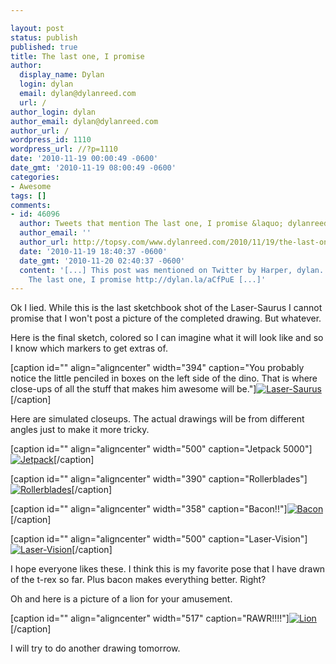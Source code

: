 ```yaml
---

layout: post
status: publish
published: true
title: The last one, I promise
author:
  display_name: Dylan
  login: dylan
  email: dylan@dylanreed.com
  url: /
author_login: dylan
author_email: dylan@dylanreed.com
author_url: /
wordpress_id: 1110
wordpress_url: //?p=1110
date: '2010-11-19 00:00:49 -0600'
date_gmt: '2010-11-19 08:00:49 -0600'
categories:
- Awesome
tags: []
comments:
- id: 46096
  author: Tweets that mention The last one, I promise &laquo; dylanreed.com -- Topsy.com
  author_email: ''
  author_url: http://topsy.com/www.dylanreed.com/2010/11/19/the-last-one-i-promise/?utm_source=pingback&amp;utm_campaign=L2
  date: '2010-11-19 18:40:37 -0600'
  date_gmt: '2010-11-20 02:40:37 -0600'
  content: '[...] This post was mentioned on Twitter by Harper, dylan. dylan said:
    The last one, I promise http://dylan.la/aCfPuE [...]'
---
```


Ok I lied. While this is the last sketchbook shot of the Laser-Saurus I cannot promise that I won't post a picture of the completed drawing. But whatever.

Here is the final sketch, colored so I can imagine what it will look like and so I know which markers to get extras of.

[caption id="" align="aligncenter" width="394" caption="You probably notice the little penciled in boxes on the left side of the dino. That is where close-ups of all the stuff that makes him awesome will be."][![][1]][2][/caption]

   [1]: http://farm2.static.flickr.com/1306/5188060095_6b9d120876_z.jpg (Laser-Saurus)
   [2]: http://farm2.static.flickr.com/1306/5188060095_6b9d120876_z.jpg

Here are simulated closeups. The actual drawings will be from different angles just to make it more tricky.

[caption id="" align="aligncenter" width="500" caption="Jetpack 5000"][![][3]][4][/caption]

   [3]: http://farm2.static.flickr.com/1279/5188060303_0437882f4c.jpg (Jetpack)
   [4]: http://farm2.static.flickr.com/1279/5188060303_0437882f4c_t.jpg

[caption id="" align="aligncenter" width="390" caption="Rollerblades"][![][5]][6][/caption]

   [5]: http://farm2.static.flickr.com/1038/5188662036_a03fa100b4.jpg (Rollerblades)
   [6]: http://farm2.static.flickr.com/1038/5188662036_a03fa100b4_t.jpg

[caption id="" align="aligncenter" width="358" caption="Bacon!!"][![][7]][8][/caption]

   [7]: http://farm5.static.flickr.com/4108/5188661996_74662b5bf1.jpg (Bacon)
   [8]: http://farm5.static.flickr.com/4108/5188661996_74662b5bf1_t.jpg

[caption id="" align="aligncenter" width="500" caption="Laser-Vision"][![][9]][10][/caption]

   [9]: http://farm2.static.flickr.com/1279/5188661942_227942bdcd.jpg (Laser-Vision)
   [10]: http://farm2.static.flickr.com/1279/5188661942_227942bdcd_t.jpg

I hope everyone likes these. I think this is my favorite pose that I have drawn of the t-rex so far. Plus bacon makes everything better. Right?

Oh and here is a picture of a lion for your amusement.

[caption id="" align="aligncenter" width="517" caption="RAWR!!!!"][![][11]][12][/caption]

   [11]: http://farm5.static.flickr.com/4085/5188059651_c4c848a45c_z.jpg (Lion)
   [12]: http://farm5.static.flickr.com/4085/5188059651_74e3c01601_o.jpg

I will try to do another drawing tomorrow.
